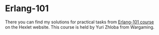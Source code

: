 # Erlang-101

There you can find my solutions for practical tasks from [Erlang-101 course](https://ru.hexlet.io/courses/erlang_101/) on the Hexlet website. This course is held by Yuri Zhloba from Wargaming.
